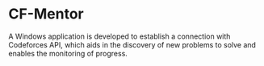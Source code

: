 # CF-Mentor
A Windows application is developed to establish a connection with Codeforces API, which aids in the discovery of new problems to solve and enables the monitoring of progress.
